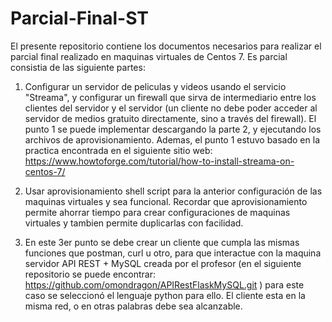 # Parcial-Final-ST
El presente repositorio contiene los documentos necesarios para realizar el parcial final realizado en maquinas virtuales de Centos 7. Es parcial consistia de las siguiente partes:

1. Configurar un servidor de peliculas y videos usando el servicio "Streama", y configurar un firewall que sirva de intermediario entre los clientes del servidor y el servidor (un cliente no debe poder acceder al servidor de medios gratuito directamente, sino a través del firewall). El punto 1 se puede implementar descargando la parte 2, y ejecutando los archivos de aprovisionamiento. Ademas, el punto 1 estuvo basado en la practica encontrada en el siguiente sitio web: https://www.howtoforge.com/tutorial/how-to-install-streama-on-centos-7/

2. Usar aprovisionamiento shell script para la anterior configuración de las maquinas virtuales y sea funcional. Recordar que aprovisionamiento permite ahorrar tiempo para crear configuraciones de maquinas virtuales y tambien permite duplicarlas con facilidad.

3. En este 3er punto se debe crear un cliente que cumpla las mismas funciones que postman, curl u otro, para que interactue con la maquina servidor API REST + MySQL creada por el profesor (en el siguiente repositorio se puede encontrar: https://github.com/omondragon/APIRestFlaskMySQL.git ) para este caso se seleccionó el lenguaje python para ello. El cliente esta en la misma red, o en otras palabras debe sea alcanzable.

